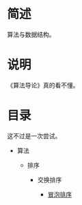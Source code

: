 # 简述

算法与数据结构。

# 说明

《算法导论》真的看不懂。

# 目录

这不过是一次尝试。

+ 算法

    + 排序

        + 交换排序

            + [冒泡排序](https://github.com/paoqi1997/Pits/blob/master/sort/bubblesort.h)

